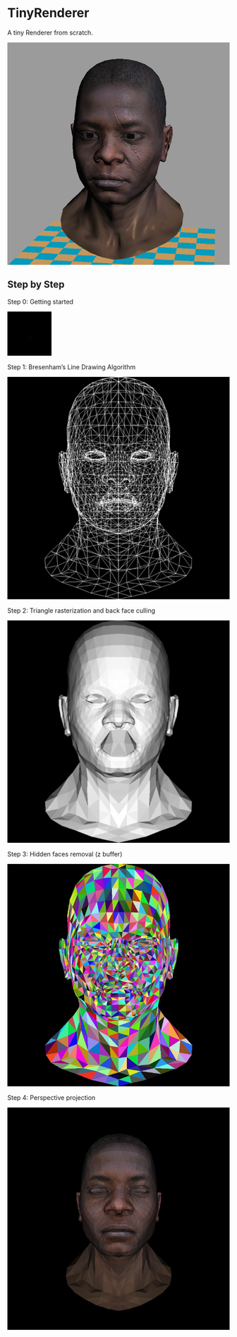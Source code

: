 # TinyRenderer
A tiny Renderer from scratch.

![](render.png)



## Step by Step

Step 0: Getting started

![](docs/step0.jpg)



Step 1: Bresenham’s Line Drawing Algorithm

![](docs/step1.jpg)



Step 2: Triangle rasterization and back face culling

![](docs/step2.jpg)



Step 3: Hidden faces removal (z buffer)

![](docs/step3.jpg)



Step 4: Perspective projection

![](docs/step4.jpg)
